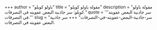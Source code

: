 +++
author = "باولو كويلو"
title = "مقولة باولو كويلو"
description = "مقولة باولو كويلو: سر جاذبية البعض عفويته في التصرفات."
quote = '''سر جاذبية البعض عفويته في التصرفات.''' 
slug = "سر-جاذبية-البعض-عفويته-في-التصرفات"
+++
سر جاذبية البعض عفويته في التصرفات.
